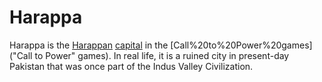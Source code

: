 # Harappa

Harappa is the [Harappan](Harappan) [capital](capital) in the [Call%20to%20Power%20games]("Call to Power" games). In real life, it is a ruined city in present-day Pakistan that was once part of the Indus Valley Civilization.